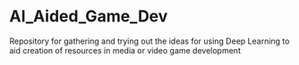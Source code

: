 # AI_Aided_Game_Dev
Repository for gathering and trying out the ideas for using Deep Learning to aid creation of resources in media or video game development
